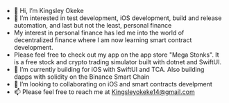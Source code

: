 - 👋 Hi, I’m Kingsley Okeke
- 👀 I’m interested in test development, iOS development, build and release automation, and last but not the least, personal finance
- My interest in personal finance has led me into the world of decentralized finance where I am now learning smart contract development.
- Please feel free to check out my app on the app store "Mega Stonks". It is a free stock and crypto trading simulator built with dotnet and SwiftUI.
- 🌱 I’m currently building for iOS with SwiftUI and TCA. Also building dapps with solidity on the Binance Smart Chain
- 💞️ I’m looking to collaborating on iOS and smart contracts develpment 
- 📫 Please feel free to reach me at Kingsleyokeke14@gmail.com

<!---
KingsleyOkeke14/KingsleyOkeke14 is a ✨ special ✨ repository because its `README.md` (this file) appears on your GitHub profile.
You can click the Preview link to take a look at your changes.
--->
